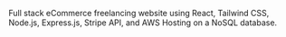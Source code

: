 Full stack eCommerce freelancing website using React, Tailwind CSS, Node.js, Express.js, Stripe API, and AWS Hosting on a NoSQL database.
